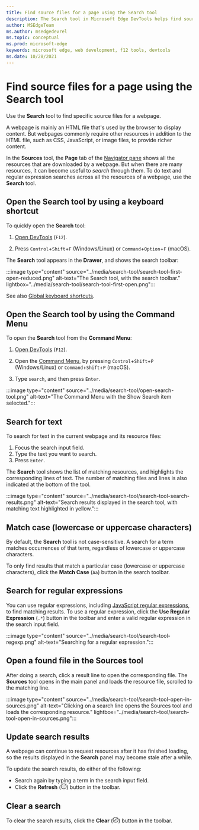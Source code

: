 ```yaml
---
title: Find source files for a page using the Search tool
description: The Search tool in Microsoft Edge DevTools helps find source files.
author: MSEdgeTeam
ms.author: msedgedevrel
ms.topic: conceptual
ms.prod: microsoft-edge
keywords: microsoft edge, web development, f12 tools, devtools
ms.date: 10/28/2021
---
```

# Find source files for a page using the Search tool

Use the **Search** tool to find specific source files for a webpage.

A webpage is mainly an HTML file that's used by the browser to display content.  But webpages commonly require other resources in addition to the HTML file, such as CSS, JavaScript, or image files, to provide richer content.

In the **Sources** tool, the **Page** tab of the [Navigator pane](../sources/index.md#using-the-navigator-pane-to-select-files) shows all the resources that are downloaded by a webpage.  But when there are many resources, it can become useful to _search_ through them.  To do text and regular expression searches across all the resources of a webpage, use the **Search** tool.


<!-- ====================================================================== -->
## Open the Search tool by using a keyboard shortcut

To quickly open the **Search** tool:

1.  [Open DevTools](../open/index.md) (`F12`).

1.  Press `Control`+`Shift`+`F` (Windows/Linux) or `Command`+`Option`+`F` (macOS).

The **Search** tool appears in the **Drawer**, and shows the search toolbar:

:::image type="content" source="../media/search-tool/search-tool-first-open-reduced.png" alt-text="The Search tool, with the search toolbar." lightbox="../media/search-tool/search-tool-first-open.png":::

See also [Global keyboard shortcuts](../shortcuts/index.md#global-keyboard-shortcuts).


<!-- ====================================================================== -->
## Open the Search tool by using the Command Menu

To open the **Search** tool from the **Command Menu**:

1.  [Open DevTools](../open/index.md) (`F12`).

1.  Open the [Command Menu](../command-menu/index.md), by pressing `Control`+`Shift`+`P` (Windows/Linux) or `Command`+`Shift`+`P` (macOS).

1.  Type `search`, and then press `Enter`.

:::image type="content" source="../media/search-tool/open-search-tool.png" alt-text="The Command Menu with the Show Search item selected.":::


<!-- ====================================================================== -->
## Search for text

To search for text in the current webpage and its resource files:

1. Focus the search input field.
1. Type the text you want to search.
1. Press `Enter`.

The **Search** tool shows the list of matching resources, and highlights the corresponding lines of text.  The number of matching files and lines is also indicated at the bottom of the tool.

:::image type="content" source="../media/search-tool/search-tool-search-results.png" alt-text="Search results displayed in the search tool, with matching text highlighted in yellow.":::

<!-- The search results are pretty-printed. -->


<!-- ====================================================================== -->
## Match case (lowercase or uppercase characters)

By default, the **Search** tool is not case-sensitive.  A search for a term matches occurrences of that term, regardless of lowercase or uppercase characters.

To only find results that match a particular case (lowercase or uppercase characters), click the **Match Case** (`Aa`) button in the search toolbar.


<!-- ====================================================================== -->
## Search for regular expressions

You can use regular expressions, including [JavaScript regular expressions](https://developer.mozilla.org/en-US/docs/Web/JavaScript/Guide/Regular_Expressions), to find matching results.  To use a regular expression, click the **Use Regular Expression** (`.*`) button in the toolbar and enter a valid regular expression in the search input field.

:::image type="content" source="../media/search-tool/search-tool-regexp.png" alt-text="Searching for a regular expression.":::


<!-- ====================================================================== -->
## Open a found file in the Sources tool

After doing a search, click a result line to open the corresponding file.  The **Sources** tool opens in the main panel and loads the resource file, scrolled to the matching line.

:::image type="content" source="../media/search-tool/search-tool-open-in-sources.png" alt-text="Clicking on a search line opens the Sources tool and loads the corresponding resource." lightbox="../media/search-tool/search-tool-open-in-sources.png":::


<!-- ====================================================================== -->
## Update search results

A webpage can continue to request resources after it has finished loading, so the results displayed in the **Search** panel may become stale after a while.

To update the search results, do either of the following:
*  Search again by typing a term in the search input field.
*  Click the **Refresh** (![Refresh search button](../media/search-tool/search-tool-refresh.png)) button in the toolbar.


<!-- ====================================================================== -->
## Clear a search

To clear the search results, click the **Clear** (![Clear search button](../media/search-tool/search-tool-clear.png)) button in the toolbar.
